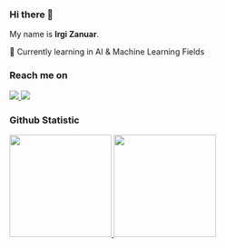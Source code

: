 ### Hi there 👋

My name is **Irgi Zanuar**.<br>

🌱 Currently learning in AI & Machine Learning Fields<br>

### Reach me on
<div id="badges">
  <a href="https://www.linkedin.com/in/irgizanuar">
    <img src="https://img.shields.io/badge/LinkedIn-blue?style=for-the-badge&logo=linkedin&logoColor=white"/>
  </a>
  <a href="https://www.instagram.com/irgizanuar/">
    <img src="https://img.shields.io/badge/Instagram-E4405F?style=for-the-badge&logo=instagram&logoColor=white"/>
  </a>
</div>

### Github Statistic
<p align="left">
<a href="https://github.com/Irzz">
  <img height="180em" src="https://github-readme-stats-eight-theta.vercel.app/api?username=Irzz&show_icons=true&theme=vision-friendly-dark&include_all_commits=true&count_private=true"/>
  <img height="180em" src="https://github-readme-stats-eight-theta.vercel.app/api/top-langs/?username=Irzz&layout=compact&langs_count=8&theme=vision-friendly-dark"/>
</a>
</p>
